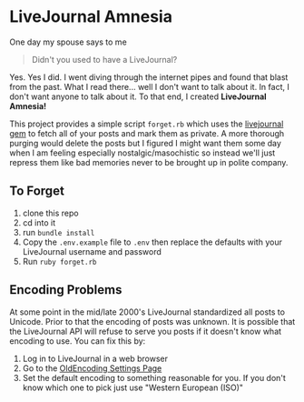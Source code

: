 # LiveJournal Amnesia

One day my spouse says to me

> Didn't you used to have a LiveJournal?

Yes. Yes I did. I went diving through the internet pipes and found that blast
from the past. What I read there... well I don't want to talk about it. In
fact, I don't want anyone to talk about it. To that end, I created **LiveJournal
Amnesia!**

This project provides a simple script `forget.rb` which uses the [livejournal
gem](https://github.com/romanbsd/livejournal) to fetch all of your posts and
mark them as private. A more thorough purging would delete the posts but I
figured I might want them some day when I am feeling especially
nostalgic/masochistic so instead we'll just repress them like bad memories
never to be brought up in polite company.

## To Forget

1. clone this repo
2. cd into it
3. run `bundle install`
4. Copy the `.env.example` file to `.env` then replace the defaults with  your
   LiveJournal username and password
5. Run `ruby forget.rb`

## Encoding Problems
At some point in the mid/late 2000's LiveJournal standardized all posts to
Unicode. Prior to that the encoding of posts was unknown. It is possible that
the LiveJournal API will refuse to serve you posts if it doesn't know what
encoding to use. You can fix this by:

1. Log in to LiveJournal in a web browser
2. Go to the [OldEncoding Settings Page](http://www.livejournal.com/settings/?c=OldEncoding)
3. Set the default encoding to something reasonable for you. If you don't know
   which one to pick just use "Western European (ISO)"
